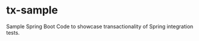 tx-sample
=========

Sample Spring Boot Code to showcase transactionality of Spring integration tests.
